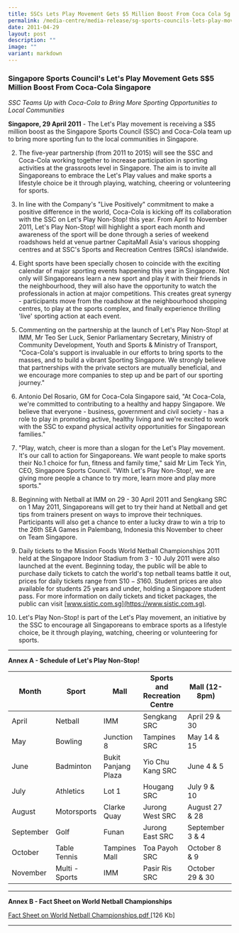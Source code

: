 ```yaml
---
title: SSCs Lets Play Movement Gets $5 Million Boost From Coca Cola Sg
permalink: /media-centre/media-release/sg-sports-councils-lets-play-movement-gets-5-million-from-coca-cola-sg/
date: 2011-04-29
layout: post
description: ""
image: ""
variant: markdown
---
```

### **Singapore Sports Council's Let's Play Movement Gets S$5 Million Boost From Coca-Cola Singapore**

_SSC Teams Up with Coca-Cola to Bring More Sporting Opportunities to Local Communities_

**Singapore, 29 April 2011** - The Let's Play movement is receiving a S$5 million boost as the Singapore Sports Council (SSC) and Coca-Cola team up to bring more sporting fun to the local communities in Singapore.

2. The five-year partnership (from 2011 to 2015) will see the SSC and Coca-Cola working together to increase participation in sporting activities at the grassroots level in Singapore. The aim is to invite all Singaporeans to embrace the Let's Play values and make sports a lifestyle choice be it through playing, watching, cheering or volunteering for sports.

3. In line with the Company's "Live Positively" commitment to make a positive difference in the world, Coca-Cola is kicking off its collaboration with the SSC on Let's Play Non-Stop! this year. From April to November 2011, Let's Play Non-Stop! will highlight a sport each month and awareness of the sport will be done through a series of weekend roadshows held at venue partner CapitaMall Asia's various shopping centres and at SSC's Sports and Recreation Centres (SRCs) islandwide.

4. Eight sports have been specially chosen to coincide with the exciting calendar of major sporting events happening this year in Singapore. Not only will Singaporeans learn a new sport and play it with their friends in the neighbourhood, they will also have the opportunity to watch the professionals in action at major competitions. This creates great synergy - participants move from the roadshow at the neighbourhood shopping centres, to play at the sports complex, and finally experience thrilling 'live' sporting action at each event.

5. Commenting on the partnership at the launch of Let's Play Non-Stop! at IMM, Mr Teo Ser Luck, Senior Parliamentary Secretary, Ministry of Community Development, Youth and Sports &amp; Ministry of Transport, "Coca-Cola's support is invaluable in our efforts to bring sports to the masses, and to build a vibrant Sporting Singapore. We strongly believe that partnerships with the private sectors are mutually beneficial, and we encourage more companies to step up and be part of our sporting journey."

6. Antonio Del Rosario, GM for Coca-Cola Singapore said, "At Coca-Cola, we're committed to contributing to a healthy and happy Singapore. We believe that everyone - business, government and civil society - has a role to play in promoting active, healthy living and we're excited to work with the SSC to expand physical activity opportunities for Singaporean families."

7. "Play, watch, cheer is more than a slogan for the Let's Play movement. It's our call to action for Singaporeans. We want people to make sports their No.1 choice for fun, fitness and family time," said Mr Lim Teck Yin, CEO, Singapore Sports Council. "With Let's Play Non-Stop!, we are giving more people a chance to try more, learn more and play more sports."

8. Beginning with Netball at IMM on 29 - 30 April 2011 and Sengkang SRC on 1 May 2011, Singaporeans will get to try their hand at Netball and get tips from trainers present on ways to improve their techniques. Participants will also get a chance to enter a lucky draw to win a trip to the 26th SEA Games in Palembang, Indonesia this November to cheer on Team Singapore.

9. Daily tickets to the Mission Foods World Netball Championships 2011 held at the Singapore Indoor Stadium from 3 - 10 July 2011 were also launched at the event. Beginning today, the public will be able to purchase daily tickets to catch the world's top netball teams battle it out, prices for daily tickets range from S$10 - S$160. Student prices are also available for students 25 years and under, holding a Singapore student pass. For more information on daily tickets and ticket packages, the public can visit [www.sistic.com.sg](https://www.sistic.com.sg).

10. Let's Play Non-Stop! is part of the Let's Play movement, an initiative by the SSC to encourage all Singaporeans to embrace sports as a lifestyle choice, be it through playing, watching, cheering or volunteering for sports. 

---

**Annex A - Schedule of Let's Play Non-Stop!**

| Month     | Sport          | Mall                | Sports and Recreation Centre | Mall (12- 8pm)     | SRC (12- 4pm)     |
| --------- | -------------- | ------------------- | ---------------------------- | ------------------ | ----------------- |
| April     | Netball        | IMM                 | Sengkang SRC                 | April 29 &amp; 30      | May 1             |
| May       | Bowling        | Junction 8          | Tampines SRC                 | May 14 &amp; 15        | May 21            |
| June      | Badminton      | Bukit Panjang Plaza | Yio Chu Kang SRC             | June 4 &amp; 5         | June 11           |
| July      | Athletics      | Lot 1               | Hougang SRC                  | July 9 &amp; 10        | July 16           |
| August    | Motorsports    | Clarke Quay         | Jurong West SRC              | August 27 &amp; 28     | September 10      |
| September | Golf           | Funan               | Jurong East SRC              | September 3 &amp; 4    | September 24      |
| October   | Table Tennis   | Tampines Mall       | Toa Payoh SRC                | October 8 &amp; 9      | October 22        |
| November  | Multi - Sports | IMM                 | Pasir Ris SRC                | October 29 &amp; 30    | November 5        |

---

**Annex B - Fact Sheet on World Netball Championships**
 
[Fact Sheet on World Netball Championships.pdf ](/files/Media%20Centre/Media%20Release/2011/Apr/Fact%20Sheet%20on%20World%20Netball%20Championshipspdf.pdf)[126 Kb]

---

